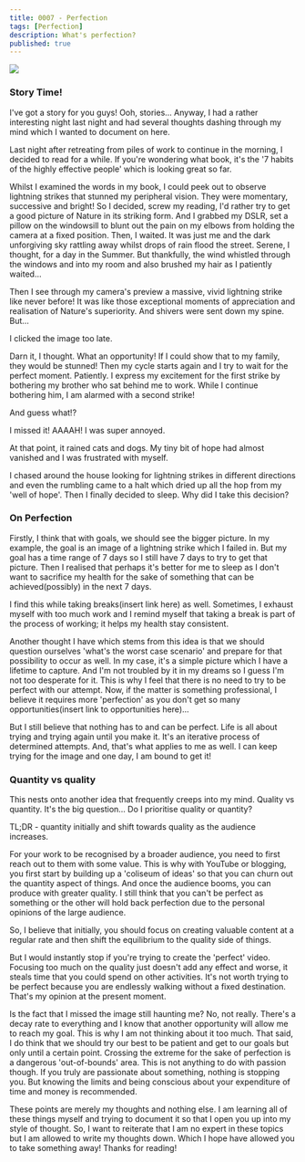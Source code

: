 ```yaml
---
title: 0007 - Perfection
tags: [Perfection]
description: What's perfection?
published: true
---
```


![](https://images.unsplash.com/photo-1500674425229-f692875b0ab7?ixlib=rb-1.2.1&ixid=eyJhcHBfaWQiOjEyMDd9&auto=format&fit=crop&w=1050&q=80)

### Story Time!

I&#39;ve got a story for you guys! Ooh, stories… Anyway, I had a rather interesting night last night and had several thoughts dashing through my mind which I wanted to document on here.

Last night after retreating from piles of work to continue in the morning, I decided to read for a while. If you&#39;re wondering what book, it&#39;s the &#39;7 habits of the highly effective people&#39; which is looking great so far.

Whilst I examined the words in my book, I could peek out to observe lightning strikes that stunned my peripheral vision. They were momentary, successive and bright! So I decided, screw my reading, I&#39;d rather try to get a good picture of Nature in its striking form. And I grabbed my DSLR, set a pillow on the windowsill to blunt out the pain on my elbows from holding the camera at a fixed position. Then, I waited. It was just me and the dark unforgiving sky rattling away whilst drops of rain flood the street. Serene, I thought, for a day in the Summer. But thankfully, the wind whistled through the windows and into my room and also brushed my hair as I patiently waited…

Then I see through my camera&#39;s preview a massive, vivid lightning strike like never before! It was like those exceptional moments of appreciation and realisation of Nature&#39;s superiority. And shivers were sent down my spine. But…

I clicked the image too late.

Darn it, I thought. What an opportunity! If I could show that to my family, they would be stunned! Then my cycle starts again and I try to wait for the perfect moment. Patiently. I express my excitement for the first strike by bothering my brother who sat behind me to work. While I continue bothering him, I am alarmed with a second strike!

And guess what!?

I missed it! AAAAH! I was super annoyed.

At that point, it rained cats and dogs. My tiny bit of hope had almost vanished and I was frustrated with myself.

I chased around the house looking for lightning strikes in different directions and even the rumbling came to a halt which dried up all the hop from my &#39;well of hope&#39;. Then I finally decided to sleep. Why did I take this decision?

### On Perfection

Firstly, I think that with goals, we should see the bigger picture. In my example, the goal is an image of a lightning strike which I failed in. But my goal has a time range of 7 days so I still have 7 days to try to get that picture. Then I realised that perhaps it&#39;s better for me to sleep as I don&#39;t want to sacrifice my health for the sake of something that can be achieved(possibly) in the next 7 days.

I find this while taking breaks(insert link here) as well. Sometimes, I exhaust myself with too much work and I remind myself that taking a break is part of the process of working; it helps my health stay consistent.

Another thought I have which stems from this idea is that we should question ourselves &#39;what&#39;s the worst case scenario&#39; and prepare for that possibility to occur as well. In my case, it&#39;s a simple picture which I have a lifetime to capture. And I&#39;m not troubled by it in my dreams so I guess I&#39;m not too desperate for it. This is why I feel that there is no need to try to be perfect with our attempt. Now, if the matter is something professional, I believe it requires more &#39;perfection&#39; as you don&#39;t get so many opportunities(insert link to opportunities here)...

But I still believe that nothing has to and can be perfect. Life is all about trying and trying again until you make it. It&#39;s an iterative process of determined attempts. And, that&#39;s what applies to me as well. I can keep trying for the image and one day, I am bound to get it!

### Quantity vs quality

This nests onto another idea that frequently creeps into my mind. Quality vs quantity. It&#39;s the big question… Do I prioritise quality or quantity?

TL;DR - quantity initially and shift towards quality as the audience increases.

For your work to be recognised by a broader audience, you need to first reach out to them with some value. This is why with YouTube or blogging, you first start by building up a &#39;coliseum of ideas&#39; so that you can churn out the quantity aspect of things. And once the audience booms, you can produce with greater quality. I still think that you can&#39;t be perfect as something or the other will hold back perfection due to the personal opinions of the large audience.

So, I believe that initially, you should focus on creating valuable content at a regular rate and then shift the equilibrium to the quality side of things.

But I would instantly stop if you&#39;re trying to create the &#39;perfect&#39; video. Focusing too much on the quality just doesn&#39;t add any effect and worse, it steals time that you could spend on other activities. It&#39;s not worth trying to be perfect because you are endlessly walking without a fixed destination. That&#39;s my opinion at the present moment.

Is the fact that I missed the image still haunting me? No, not really. There&#39;s a decay rate to everything and I know that another opportunity will allow me to reach my goal. This is why I am not thinking about it too much. That said, I do think that we should try our best to be patient and get to our goals but only until a certain point. Crossing the extreme for the sake of perfection is a dangerous &#39;out-of-bounds&#39; area. This is not anything to do with passion though. If you truly are passionate about something, nothing is stopping you. But knowing the limits and being conscious about your expenditure of time and money is recommended.

These points are merely my thoughts and nothing else. I am learning all of these things myself and trying to document it so that I open you up into my style of thought. So, I want to reiterate that I am no expert in these topics but I am allowed to write my thoughts down. Which I hope have allowed you to take something away! Thanks for reading!